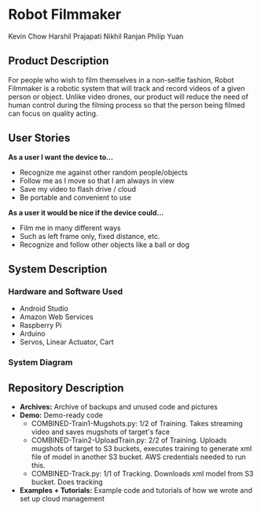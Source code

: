 # Robot Filmmaker
Kevin Chow
Harshil Prajapati
Nikhil Ranjan
Philip Yuan

## Product Description
For people who wish to film themselves in a non-selfie fashion, Robot Filmmaker is a robotic system that will track and record videos of a given person or object.  Unlike video drones, our product will reduce the need of human control during the filming process so that the person being filmed can focus on quality acting.

## User Stories
**As a user I want the device to…**
  - Recognize me against other random people/objects
  - Follow me as I move so that I am always in view
  - Save my video to flash drive / cloud
  - Be portable and convenient to use
  
**As a user it would be nice if the device could...**
  - Film me in many different ways
  - Such as left frame only, fixed distance, etc.
  - Recognize and follow other objects like a ball or dog

## System Description
### Hardware and Software Used
  - Android Studio
  - Amazon Web Services
  - Raspberry Pi
  - Arduino
  - Servos, Linear Actuator, Cart
  
### System Diagram

## Repository Description
  - **Archives:** Archive of backups and unused code and pictures
  - **Demo:** Demo-ready code
    - COMBINED-Train1-Mugshots.py:
      1/2 of Training. Takes streaming video and saves mugshots of target's face
    - COMBINED-Train2-UploadTrain.py: 2/2 of Training. Uploads mugshots of target to S3 buckets, executes training to generate xml file of model in another S3 bucket.  AWS credentials needed to run this.
    - COMBINED-Track.py: 1/1 of Tracking. Downloads xml model from S3 bucket. Does tracking
  - **Examples + Tutorials:** Example code and tutorials of how we wrote and set up cloud management
  

